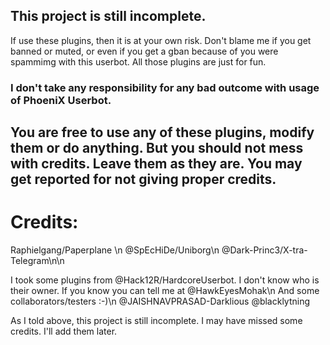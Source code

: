 ## This project is still incomplete.

If use these plugins, then it is at your own risk. Don't blame me if you get banned or muted, or even if you get a gban because of you were spammimg with this userbot. All those plugins are just for fun. 

### I don't take any responsibility for any bad outcome with usage of PhoeniX Userbot.


## You are free to use any of these plugins, modify them or do anything. But you should not mess with credits. Leave them as they are. You may get reported for not giving proper credits.

# Credits:
Raphielgang/Paperplane \n
@SpEcHiDe/Uniborg\n
@Dark-Princ3/X-tra-Telegram\n\n

I took some plugins from @Hack12R/HardcoreUserbot. I don't know who is their owner. If you know you can tell me at @HawkEyesMohak\n
And some collaborators/testers :-)\n
@JAISHNAVPRASAD-Darklious
@blacklytning

As I told above, this project is still incomplete. I may have missed some credits. I'll add them later.
